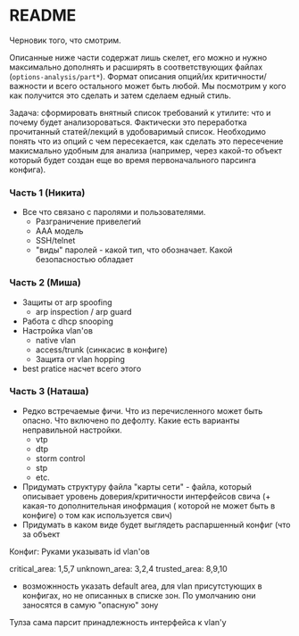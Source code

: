 # README #

Черновик того, что смотрим.

Описанные ниже части содержат лишь скелет, его можно и нужно максимально дополнять и расширять в соответствующих файлах (`options-analysis/part*`).
Формат описания опций/их критичности/важности и всего остального может быть любой. Мы посмотрим у кого как получится это сделать и затем сделаем едный стиль.

Задача: сформировать внятный список требований к утилите: что и почему будет анализороваться. Фактически это переработка прочитанный статей/лекций в удобоваримый список. Необходимо понять что из опций с чем пересекается, как сделать это пересечение макисмально удобным для анализа (например, через какой-то объект который будет создан еще во время первоначального парсинга конфига).   


### Часть 1 (Никита)

- Все что связано с паролями и пользователями.
	- Разграничение привелегий
	- AAA модель
	- SSH/telnet
	- "виды" паролей - какой тип, что обозначает. Какой безопасностью обладает

### Часть 2 (Миша)

- Защиты от arp spoofing
	- arp inspection / arp guard
- Работа с dhcp snooping
- Настройка vlan'ов
	- native vlan
	- access/trunk (синкасис в конфиге)  
	- Защита от vlan hopping
- best pratice насчет всего этого

### Часть 3 (Наташа)

- Редко встречаемые фичи. Что из перечисленного может быть опасно. Что включено по дефолту. Какие есть варианты неправильной настройки.
	- vtp 
	- dtp 
	- storm control
	- stp
	- etc.
- Придумать структуру файла "карты сети" - файла, который описывает уровень доверия/критичности интерфейсов свича (+ какая-то дополнительная инофрмация ( которой не может быть в конфиге) о том как используется свич)
- Придумать в каком виде будет выглядеть распаршенный конфиг (что за объект


Конфиг: 
Руками указывать id vlan'ов 

critical_area: 1,5,7
unknown_area: 3,2,4
trusted_area: 8,9,10

* возможнность указать default area, для vlan присутстующих в конфигах, но не описанных в списке зон. По умолчанию они заносятся в самую "опасную" зону

Тулза сама парсит принадлежность интерфейса к vlan'у